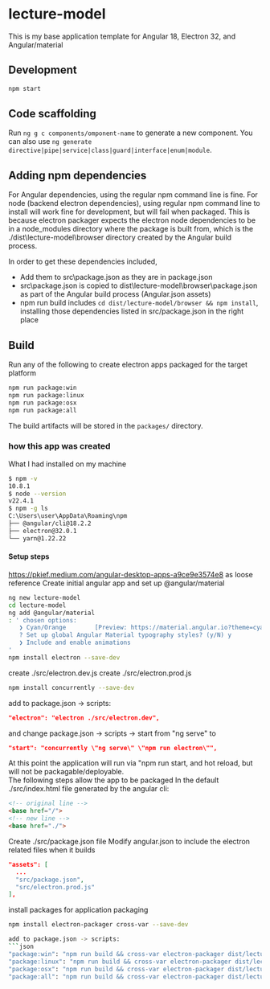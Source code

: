 # lecture-model
This is my base application template for Angular 18, Electron 32, and Angular/material

## Development
```bash
npm start
```

## Code scaffolding
Run `ng g c components/omponent-name` to generate a new component. You can also use `ng generate directive|pipe|service|class|guard|interface|enum|module`.

## Adding npm dependencies

For Angular dependencies, using the regular npm command line is fine.  For node (backend electron dependencies), using regular npm command line to install will 
work fine for development, but will fail when packaged.  This is because electron packager expects the electron node dependencies to be in a node_modules
directory where the package is built from, which is the ./dist\lecture-model\browser directory created by the Angular build process.  

In order to get these dependencies included,
* Add them to src\package.json as they are in package.json
* src\package.json is copied to dist\lecture-model\browser\package.json as part of the Angular build process (Angular.json assets)
* npm run build includes `cd dist/lecture-model/browser && npm install`, installing those dependencies listed in src/package.json in the right place

## Build
Run any of the following to create electron apps packaged for the target platform
```bash
npm run package:win
npm run package:linux
npm run package:osx
npm run package:all
```
The build artifacts will be stored in the `packages/` directory.

### how this app was created
What I had installed on my machine
```bash
$ npm -v
10.8.1
$ node --version
v22.4.1
$ npm -g ls
C:\Users\user\AppData\Roaming\npm
├── @angular/cli@18.2.2
├── electron@32.0.1
└── yarn@1.22.22
```
#### Setup steps
https://pkief.medium.com/angular-desktop-apps-a9ce9e3574e8 as loose reference
Create initial angular app and set up @angular/material
```bash
ng new lecture-model
cd lecture-model
ng add @angular/material
: ' chosen options:
   ❯ Cyan/Orange        [Preview: https://material.angular.io?theme=cyan-orange]
   ? Set up global Angular Material typography styles? (y/N) y
   ❯ Include and enable animations
'
npm install electron --save-dev
```
create ./src/electron.dev.js
create ./src/electron.prod.js
```bash
npm install concurrently --save-dev
```
add to package.json -> scripts:
```json
"electron": "electron ./src/electron.dev",
```
and change package.json -> scripts -> start from "ng serve" to 
```json
"start": "concurrently \"ng serve\" \"npm run electron\"",
```
At this point the application will run via "npm run start, and hot reload, but will not be packagable/deployable.  
The following steps allow the app to be packaged
In the default ./src/index.html file generated by the angular cli:
```html
<!-- original line -->
<base href="/">
<!-- new line -->
<base href="./">
```
Create  ./src/package.json file
Modify angular.json to include the electron related files when it builds
```json
"assets": [
  ...
  "src/package.json",
  "src/electron.prod.js"
],
```
install packages for application packaging
```bash
npm install electron-packager cross-var --save-dev

add to package.json -> scripts:
```json
"package:win": "npm run build && cross-var electron-packager dist/lecture-model $npm_package_name-$npm_package_version --out=packages --platform=win32 --arch=all --overwrite ",
"package:linux": "npm run build && cross-var electron-packager dist/lecture-model $npm_package_name-$npm_package_version --out=packages --platform=linux --arch=all --overwrite ",
"package:osx": "npm run build && cross-var electron-packager dist/lecture-model $npm_package_name-$npm_package_version --out=packages --platform=darwin --arch=all --overwrite ",
"package:all": "npm run build && cross-var electron-packager dist/lecture-model $npm_package_name-$npm_package_version --out=packages --all --arch=all --overwrite ",
```
